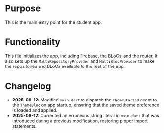 # Purpose

This is the main entry point for the student app.

# Functionality

This file initializes the app, including Firebase, the BLoCs, and the router. It also sets up the `MultiRepositoryProvider` and `MultiBlocProvider` to make the repositories and BLoCs available to the rest of the app.

# Changelog
*   **2025-08-12:** Modified `main.dart` to dispatch the `ThemeStarted` event to the `ThemeBloc` on app startup, ensuring that the saved theme preference is loaded and applied.
*   **2025-08-12:** Corrected an erroneous string literal in `main.dart` that was introduced during a previous modification, restoring proper import statements.